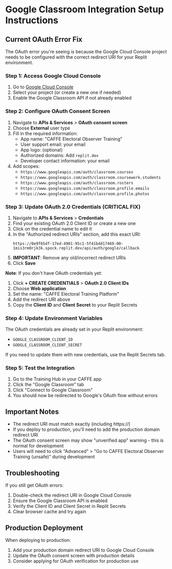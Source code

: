 # Google Classroom Integration Setup Instructions

## Current OAuth Error Fix

The OAuth error you're seeing is because the Google Cloud Console project needs to be configured with the correct redirect URI for your Replit environment.

### Step 1: Access Google Cloud Console
1. Go to [Google Cloud Console](https://console.cloud.google.com/)
2. Select your project (or create a new one if needed)
3. Enable the Google Classroom API if not already enabled

### Step 2: Configure OAuth Consent Screen
1. Navigate to **APIs & Services** > **OAuth consent screen**
2. Choose **External** user type
3. Fill in the required information:
   - App name: "CAFFE Electoral Observer Training"
   - User support email: your email
   - App logo: (optional)
   - Authorized domains: Add `replit.dev`
   - Developer contact information: your email
4. Add scopes:
   - `https://www.googleapis.com/auth/classroom.courses`
   - `https://www.googleapis.com/auth/classroom.coursework.students`
   - `https://www.googleapis.com/auth/classroom.rosters`
   - `https://www.googleapis.com/auth/classroom.profile.emails`
   - `https://www.googleapis.com/auth/classroom.profile.photos`

### Step 3: Update OAuth 2.0 Credentials (CRITICAL FIX)
1. Navigate to **APIs & Services** > **Credentials**
2. Find your existing OAuth 2.0 Client ID or create a new one
3. Click on the credential name to edit it
4. In the "Authorized redirect URIs" section, add this exact URI:
   ```
   https://0e9f65df-17ed-4901-95c1-5f41bdd17469-00-1mis3rm0rjk3k.spock.replit.dev/api/auth/google/callback
   ```
5. **IMPORTANT**: Remove any old/incorrect redirect URIs
6. Click **Save**

**Note**: If you don't have OAuth credentials yet:
1. Click **+ CREATE CREDENTIALS** > **OAuth 2.0 Client IDs**
2. Choose **Web application**
3. Set the name: "CAFFE Electoral Training Platform"
4. Add the redirect URI above
5. Copy the **Client ID** and **Client Secret** to your Replit Secrets

### Step 4: Update Environment Variables
The OAuth credentials are already set in your Replit environment:
- `GOOGLE_CLASSROOM_CLIENT_ID` 
- `GOOGLE_CLASSROOM_CLIENT_SECRET`

If you need to update them with new credentials, use the Replit Secrets tab.

### Step 5: Test the Integration
1. Go to the Training Hub in your CAFFE app
2. Click the "Google Classroom" tab
3. Click "Connect to Google Classroom"
4. You should now be redirected to Google's OAuth flow without errors

## Important Notes

- The redirect URI must match exactly (including https://)
- If you deploy to production, you'll need to add the production domain redirect URI
- The OAuth consent screen may show "unverified app" warning - this is normal for development
- Users will need to click "Advanced" > "Go to CAFFE Electoral Observer Training (unsafe)" during development

## Troubleshooting

If you still get OAuth errors:
1. Double-check the redirect URI in Google Cloud Console
2. Ensure the Google Classroom API is enabled
3. Verify the Client ID and Client Secret in Replit Secrets
4. Clear browser cache and try again

## Production Deployment

When deploying to production:
1. Add your production domain redirect URI to Google Cloud Console
2. Update the OAuth consent screen with production details
3. Consider applying for OAuth verification for production use